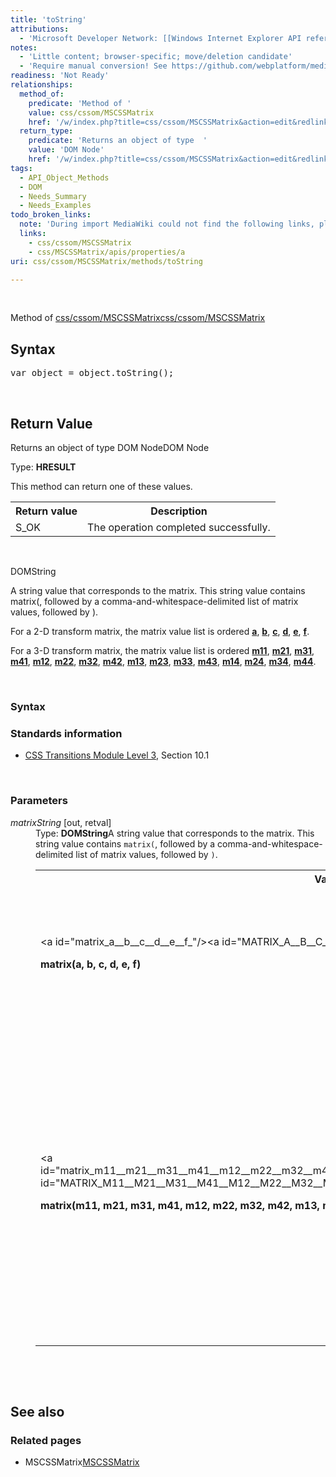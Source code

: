 ```yaml
---
title: 'toString'
attributions:
  - 'Microsoft Developer Network: [[Windows Internet Explorer API reference](http://msdn.microsoft.com/en-us/library/ie/hh828809%28v=vs.85%29.aspx) Article]'
notes:
  - 'Little content; browser-specific; move/deletion candidate'
  - 'Require manual conversion! See https://github.com/webplatform/mediawiki-conversion/issues/24'
readiness: 'Not Ready'
relationships:
  method_of:
    predicate: 'Method of '
    value: css/cssom/MSCSSMatrix
    href: '/w/index.php?title=css/cssom/MSCSSMatrix&action=edit&redlink=1'
  return_type:
    predicate: 'Returns an object of type  '
    value: 'DOM Node'
    href: '/w/index.php?title=css/cssom/MSCSSMatrix&action=edit&redlink=1'
tags:
  - API_Object_Methods
  - DOM
  - Needs_Summary
  - Needs_Examples
todo_broken_links:
  note: 'During import MediaWiki could not find the following links, please fix and adjust this list.'
  links:
    - css/cssom/MSCSSMatrix
    - css/MSCSSMatrix/apis/properties/a
uri: css/cssom/MSCSSMatrix/methods/toString

---
```

<p><br/></p>

<p>Method of <a href="/w/index.php?title=css/cssom/MSCSSMatrix&amp;action=edit&amp;redlink=1" class="new">css/cssom/MSCSSMatrix</a><a href="/w/index.php?title=css/cssom/MSCSSMatrix&amp;action=edit&amp;redlink=1" class="new">css/cssom/MSCSSMatrix</a>
</p>
<h2>Syntax</h2>
<pre class="js">
var object = object.toString();
</pre>
<p><br/></p>
<h2>Return Value</h2>
<p>Returns an object of type  DOM NodeDOM Node
</p><p>Type: <b>HRESULT</b>
</p><p>This method can return one of these values.
</p>
<table class="wikitable"><tr><th>Return value
</th>
<th>Description
</th></tr><tr><td>S_OK
</td>
<td>The operation completed successfully.
</td></tr></table><p> 
</p><p>DOMString
</p><p>A string value that corresponds to the matrix. This string value contains matrix(, followed by a comma-and-whitespace-delimited list of matrix values, followed by ).
</p><p>For a 2-D transform matrix, the matrix value list is ordered <a href="/w/index.php?title=css/MSCSSMatrix/apis/properties/a&amp;action=edit&amp;redlink=1" class="new"><b>a</b></a>, <a href="/css/cssom/MSCSSMatrix/properties/b"><b>b</b></a>, <a href="/css/cssom/MSCSSMatrix/properties/c"><b>c</b></a>, <a href="/css/cssom/MSCSSMatrix/properties/d"><b>d</b></a>, <a href="/css/cssom/MSCSSMatrix/properties/e"><b>e</b></a>, <a href="/css/cssom/MSCSSMatrix/properties/f"><b>f</b></a>.
</p><p>For a 3-D transform matrix, the matrix value list is ordered <a href="/css/cssom/MSCSSMatrix/properties/m11"><b>m11</b></a>, <a href="/css/cssom/MSCSSMatrix/properties/m21"><b>m21</b></a>, <a href="/css/cssom/MSCSSMatrix/properties/m31"><b>m31</b></a>, <a href="/css/cssom/MSCSSMatrix/properties/m41"><b>m41</b></a>, <a href="/css/cssom/MSCSSMatrix/properties/m12"><b>m12</b></a>, <a href="/css/cssom/MSCSSMatrix/properties/m22"><b>m22</b></a>, <a href="/css/cssom/MSCSSMatrix/properties/m32"><b>m32</b></a>, <a href="/css/cssom/MSCSSMatrix/properties/m42"><b>m42</b></a>, <a href="/css/cssom/MSCSSMatrix/properties/m13"><b>m13</b></a>, <a href="/css/cssom/MSCSSMatrix/properties/m23"><b>m23</b></a>, <a href="/css/cssom/MSCSSMatrix/properties/m33"><b>m33</b></a>, <a href="/css/cssom/MSCSSMatrix/properties/m43"><b>m43</b></a>, <a href="/css/cssom/MSCSSMatrix/properties/m14"><b>m14</b></a>, <a href="/css/cssom/MSCSSMatrix/properties/m24"><b>m24</b></a>, <a href="/css/cssom/MSCSSMatrix/properties/m34"><b>m34</b></a>, <a href="/css/cssom/MSCSSMatrix/properties/m44"><b>m44</b></a>.
</p>

<p><br/></p>
<h3>Syntax</h3>
<h3>Standards information</h3>
<ul><li><a rel="nofollow" class="external text" href="http://go.microsoft.com/fwlink/p/?linkid=223140">CSS Transitions Module Level 3</a>, Section 10.1</li></ul><p><br/></p>
<h3>Parameters</h3>
<dl><dt><i>matrixString</i> [out, retval]</dt>
<dd>Type: <b>DOMString</b>A string value that corresponds to the matrix. This string value contains <code>matrix(</code>, followed by a comma-and-whitespace-delimited list of matrix values, followed by <code>)</code>.<table><tr><th>Value</th><th>Meaning</th></tr><tr><td width="40%">&lt;a id="matrix_a__b__c__d__e__f_"/&gt;&lt;a id="MATRIX_A__B__C__D__E__F_"/&gt;<dl><dt><b>matrix(a, b, c, d, e, f)</b></dt></dl></td><td width="60%">For a 2-D transform matrix, the matrix value list is ordered <a href="/w/index.php?title=css/MSCSSMatrix/apis/properties/a&amp;action=edit&amp;redlink=1" class="new"><b>a</b></a>, <a href="/css/cssom/MSCSSMatrix/properties/b"><b>b</b></a>, <a href="/css/cssom/MSCSSMatrix/properties/c"><b>c</b></a>, <a href="/css/cssom/MSCSSMatrix/properties/d"><b>d</b></a>, <a href="/css/cssom/MSCSSMatrix/properties/e"><b>e</b></a>, <a href="/css/cssom/MSCSSMatrix/properties/f"><b>f</b></a>.</td></tr><tr><td width="40%">&lt;a id="matrix_m11__m21__m31__m41__m12__m22__m32__m42__m13__m23__m33__m43__m14__m24__m34__m44_"/&gt;&lt;a id="MATRIX_M11__M21__M31__M41__M12__M22__M32__M42__M13__M23__M33__M43__M14__M24__M34__M44_"/&gt;<dl><dt><b>matrix(m11, m21, m31, m41, m12, m22, m32, m42, m13, m23, m33, m43, m14, m24, m34, m44)</b></dt></dl></td><td width="60%">For a 3-D transform matrix, the matrix value list is ordered <a href="/css/cssom/MSCSSMatrix/properties/m11"><b>m11</b></a>, <a href="/css/cssom/MSCSSMatrix/properties/m21"><b>m21</b></a>, <a href="/css/cssom/MSCSSMatrix/properties/m31"><b>m31</b></a>, <a href="/css/cssom/MSCSSMatrix/properties/m41"><b>m41</b></a>, <a href="/css/cssom/MSCSSMatrix/properties/m12"><b>m12</b></a>, <a href="/css/cssom/MSCSSMatrix/properties/m22"><b>m22</b></a>, <a href="/css/cssom/MSCSSMatrix/properties/m32"><b>m32</b></a>, <a href="/css/cssom/MSCSSMatrix/properties/m42"><b>m42</b></a>, <a href="/css/cssom/MSCSSMatrix/properties/m13"><b>m13</b></a>, <a href="/css/cssom/MSCSSMatrix/properties/m23"><b>m23</b></a>, <a href="/css/cssom/MSCSSMatrix/properties/m33"><b>m33</b></a>, <a href="/css/cssom/MSCSSMatrix/properties/m43"><b>m43</b></a>, <a href="/css/cssom/MSCSSMatrix/properties/m14"><b>m14</b></a>, <a href="/css/cssom/MSCSSMatrix/properties/m24"><b>m24</b></a>, <a href="/css/cssom/MSCSSMatrix/properties/m34"><b>m34</b></a>, <a href="/css/cssom/MSCSSMatrix/properties/m44"><b>m44</b></a>.</td></tr></table> </dd></dl><p><br/></p>
<h2>See also</h2>
<h3>Related pages</h3>
<ul><li>MSCSSMatrix<a href="/css/transforms/MSCSSMatrix">MSCSSMatrix</a></li></ul>
